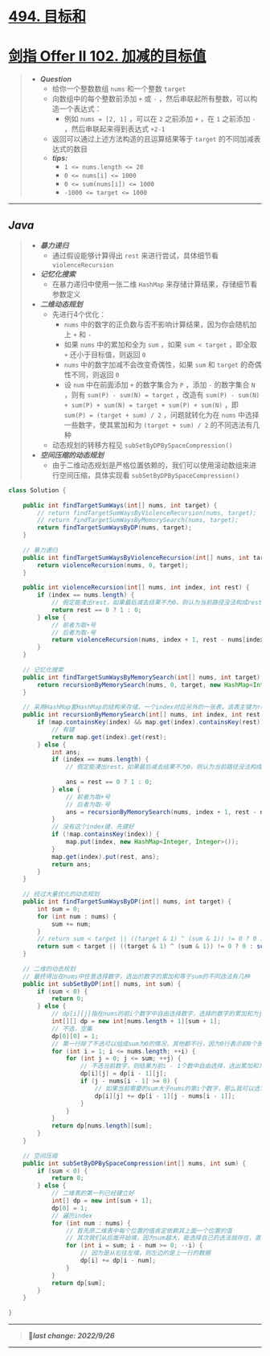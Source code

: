 # [494. 目标和](https://leetcode.cn/problems/target-sum/)

# [剑指 Offer II 102. 加减的目标值](https://leetcode.cn/problems/YaVDxD/)


> - ***Question***
>   - 给你一个整数数组 `nums` 和一个整数 `target`
>   - 向数组中的每个整数前添加 `+` 或 `-` ，然后串联起所有整数，可以构造一个表达式：
>     - 例如 `nums = [2, 1]` ，可以在 `2` 之前添加 `+` ，在 `1` 之前添加 `-` ，然后串联起来得到表达式 `+2-1` 
>   - 返回可以通过上述方法构造的且运算结果等于 `target` 的不同加减表达式的数目
>   - ***tips:***
>     - `1 <= nums.length <= 20` 
>     - `0 <= nums[i] <= 1000` 
>     - `0 <= sum(nums[i]) <= 1000` 
>     - `-1000 <= target <= 1000`

---

## *Java*

> - ***暴力递归***
>   - 通过假设能够计算得出 `rest` 来进行尝试，具体细节看 `violenceRecursion` 
> - ***记忆化搜索***
>   - 在暴力递归中使用一张二维 `HashMap` 来存储计算结果，存储细节看参数定义
> - ***二维动态规划***
>   - 先进行4个优化：
>     - `nums` 中的数字的正负数与否不影响计算结果，因为你会随机加上 `+` 和 `-`
>     - 如果 `nums` 中的累加和全为 `sum` ，如果 `sum < target` ，即全取 `+` 还小于目标值，则返回 `0`
>     - `nums` 中的数字加减不会改变奇偶性，如果 `sum` 和 `target` 的奇偶性不同，则返回 `0`
>     - 设 `num` 中在前面添加 `+` 的数字集合为 `P` ，添加 `-` 的数字集合 `N` ，则有 `sum(P) - sum(N) = target` ，改造有 `sum(P) - sum(N) + sum(P) + sum(N) = target + sum(P) + sum(N)` ，即 `sum(P) = (target + sum) / 2` ，问题就转化为在 `nums` 中选择一些数字，使其累加和为 `(target + sum) / 2` 的不同选法有几种
>   - 动态规划的转移方程见 `subSetByDPBySpaceCompression()`
> - ***空间压缩的动态规划***
>   - 由于二维动态规划是严格位置依赖的，我们可以使用滚动数组来进行空间压缩，具体实现看 `subSetByDPBySpaceCompression()` 

```java
class Solution {
    
    public int findTargetSumWays(int[] nums, int target) {
        // return findTargetSumWaysByViolenceRecursion(nums, target);
        // return findTargetSumWaysByMemorySearch(nums, target);
        return findTargetSumWaysByDP(nums, target);
    }
    
    // 暴力递归
    public int findTargetSumWaysByViolenceRecursion(int[] nums, int target) {
        return violenceRecursion(nums, 0, target);
    }
    
    public int violenceRecursion(int[] nums, int index, int rest) {
        if (index == nums.length) {
            // 假定能凑出rest，如果最后减去结果不为0，则认为当前路径没法构成rest
            return rest == 0 ? 1 : 0;
        } else {
            // 前者为取+号
            // 后者为取-号
            return violenceRecursion(nums, index + 1, rest - nums[index]) + violenceRecursion(nums, index + 1, rest + nums[index]);
        }
    }
    
    // 记忆化搜索
    public int findTargetSumWaysByMemorySearch(int[] nums, int target) {
        return recursionByMemorySearch(nums, 0, target, new HashMap<Integer, HashMap<Integer, Integer>>());
    }
    
    // 采用HashMap套HashMap的结构来存储，一个index对应另外的一张表，该表主键为rest
    public int recursionByMemorySearch(int[] nums, int index, int rest, HashMap<Integer, HashMap<Integer, Integer>> map) {
        if (map.containsKey(index) && map.get(index).containsKey(rest)) {
            // 有键
            return map.get(index).get(rest);
        } else {
            int ans;
            if (index == nums.length) {
                // 假定能凑出rest，如果最后减去结果不为0，则认为当前路径没法构成rest
                
                ans = rest == 0 ? 1 : 0;
            } else {
                // 前者为取+号
                // 后者为取-号
                ans = recursionByMemorySearch(nums, index + 1, rest - nums[index], map) + recursionByMemorySearch(nums, index + 1, rest + nums[index], map);
            }
            // 没有这个index键，先建好
            if (!map.containsKey(index)) {
                map.put(index, new HashMap<Integer, Integer>());
            }
            map.get(index).put(rest, ans);
            return ans;
        }
    }
    
    // 经过大量优化的动态规划
    public int findTargetSumWaysByDP(int[] nums, int target) {
        int sum = 0;
        for (int num : nums) {
            sum += num;
        }
        // return sum < target || ((target & 1) ^ (sum & 1)) != 0 ? 0 : subSetByDP(nums, (target + sum) >> 1);
        return sum < target || ((target & 1) ^ (sum & 1)) != 0 ? 0 : subSetByDPBySpaceCompression(nums, (target + sum) >> 1);
    }
    
    // 二维的动态规划
    // 最终得出在nums中任意选择数字，选出的数字的累加和等于sum的不同选法有几种
    public int subSetByDP(int[] nums, int sum) {
        if (sum < 0) {
            return 0;
        } else {
            // dp[i][j]指在nums的前i个数字中自由选择数字，选择的数字的累加和为j的选法有几个
            int[][] dp = new int[nums.length + 1][sum + 1];
            // 不选，空集
            dp[0][0] = 1;
            // 第一行除了不选可以组成sum为0的情况，其他都不行，因为0行表示前0个即不选数字
            for (int i = 1; i <= nums.length; ++i) {
                for (int j = 0; j <= sum; ++j) {
                    // 不选当前数字，则结果为前i - 1个数中自由选择，选出累加和为j的选法有几种
                    dp[i][j] = dp[i - 1][j];
                    if (j - nums[i - 1] >= 0) {
                        // 如果当前需要的sum大于nums的第i个数字，那么我可以选它，选了它就要在前i - 1个数字中选择和为j - nums[i - 1]的选法
                        dp[i][j] += dp[i - 1][j - nums[i - 1]];
                    }
                }
            }
            return dp[nums.length][sum];
        }
    }
    
    // 空间压缩
    public int subSetByDPBySpaceCompression(int[] nums, int sum) {
        if (sum < 0) {
            return 0;
        } else {
            // 二维表的第一列已经建立好
            int[] dp = new int[sum + 1];
            dp[0] = 1;
            // 遍历index
            for (int num : nums) {
                // 首先原二维表中每个位置的值肯定依赖其上面一个位置的值
                // 其次我们从后面开始填，因为sum越大，能选择自己的选法就存在，直到某个位置时不能再选自己，结束循环
                for (int i = sum; i - num >= 0; --i) {
                    // 因为是从右往左填，则左边的是上一行的数据
                    dp[i] += dp[i - num];
                }
            }
            return dp[sum];
        }
    }
    
}
```

---

> 🚩***last change: 2022/9/26***

---
